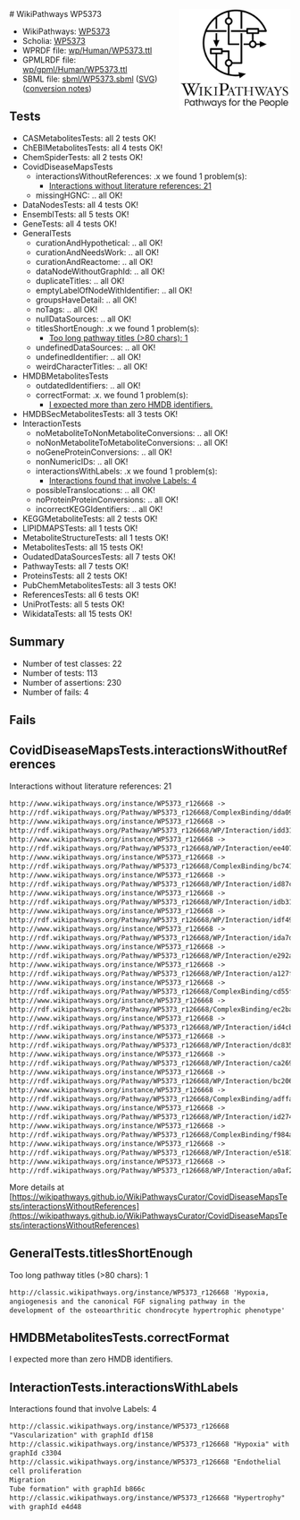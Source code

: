 <img style="float: right; width: 200px" src="../logo.png" />
# WikiPathways WP5373

* WikiPathways: [WP5373](https://identifiers.org/wikipathways:WP5373)
* Scholia: [WP5373](https://scholia.toolforge.org/wikipathways/WP5373)
* WPRDF file: [wp/Human/WP5373.ttl](../wp/Human/WP5373.ttl)
* GPMLRDF file: [wp/gpml/Human/WP5373.ttl](../wp/gpml/Human/WP5373.ttl)
* SBML file: [sbml/WP5373.sbml](../sbml/WP5373.sbml) ([SVG](../sbml/WP5373.svg)) ([conversion notes](../sbml/WP5373.txt))

## Tests
* CASMetabolitesTests: all 2 tests OK!
* ChEBIMetabolitesTests: all 4 tests OK!
* ChemSpiderTests: all 2 tests OK!
* CovidDiseaseMapsTests
    * interactionsWithoutReferences: .x we found 1 problem(s):
        * [Interactions without literature references: 21](#9701cd01)
    * missingHGNC: .. all OK!
* DataNodesTests: all 4 tests OK!
* EnsemblTests: all 5 tests OK!
* GeneTests: all 4 tests OK!
* GeneralTests
    * curationAndHypothetical: .. all OK!
    * curationAndNeedsWork: .. all OK!
    * curationAndReactome: .. all OK!
    * dataNodeWithoutGraphId: .. all OK!
    * duplicateTitles: .. all OK!
    * emptyLabelOfNodeWithIdentifier: .. all OK!
    * groupsHaveDetail: .. all OK!
    * noTags: .. all OK!
    * nullDataSources: .. all OK!
    * titlesShortEnough: .x we found 1 problem(s):
        * [Too long pathway titles (>80 chars): 1](#b484b79c)
    * undefinedDataSources: .. all OK!
    * undefinedIdentifier: .. all OK!
    * weirdCharacterTitles: .. all OK!
* HMDBMetabolitesTests
    * outdatedIdentifiers: .. all OK!
    * correctFormat: .x. we found 1 problem(s):
        * [I expected more than zero HMDB identifiers.](#ad154c1e)
* HMDBSecMetabolitesTests: all 3 tests OK!
* InteractionTests
    * noMetaboliteToNonMetaboliteConversions: .. all OK!
    * noNonMetaboliteToMetaboliteConversions: .. all OK!
    * noGeneProteinConversions: .. all OK!
    * nonNumericIDs: .. all OK!
    * interactionsWithLabels: .x we found 1 problem(s):
        * [Interactions found that involve Labels: 4](#630d267b)
    * possibleTranslocations: .. all OK!
    * noProteinProteinConversions: .. all OK!
    * incorrectKEGGIdentifiers: .. all OK!
* KEGGMetaboliteTests: all 2 tests OK!
* LIPIDMAPSTests: all 1 tests OK!
* MetaboliteStructureTests: all 1 tests OK!
* MetabolitesTests: all 15 tests OK!
* OudatedDataSourcesTests: all 7 tests OK!
* PathwayTests: all 7 tests OK!
* ProteinsTests: all 2 tests OK!
* PubChemMetabolitesTests: all 3 tests OK!
* ReferencesTests: all 6 tests OK!
* UniProtTests: all 5 tests OK!
* WikidataTests: all 15 tests OK!


## Summary

* Number of test classes: 22
* Number of tests: 113
* Number of assertions: 230
* Number of fails: 4

## Fails

<a name="9701cd01" />

## CovidDiseaseMapsTests.interactionsWithoutReferences

Interactions without literature references: 21
```
http://www.wikipathways.org/instance/WP5373_r126668 -> http://rdf.wikipathways.org/Pathway/WP5373_r126668/ComplexBinding/dda09
http://www.wikipathways.org/instance/WP5373_r126668 -> http://rdf.wikipathways.org/Pathway/WP5373_r126668/WP/Interaction/idd316c2a1
http://www.wikipathways.org/instance/WP5373_r126668 -> http://rdf.wikipathways.org/Pathway/WP5373_r126668/WP/Interaction/ee407
http://www.wikipathways.org/instance/WP5373_r126668 -> http://rdf.wikipathways.org/Pathway/WP5373_r126668/ComplexBinding/bc741
http://www.wikipathways.org/instance/WP5373_r126668 -> http://rdf.wikipathways.org/Pathway/WP5373_r126668/WP/Interaction/id87cba5a7
http://www.wikipathways.org/instance/WP5373_r126668 -> http://rdf.wikipathways.org/Pathway/WP5373_r126668/WP/Interaction/idb3180c79
http://www.wikipathways.org/instance/WP5373_r126668 -> http://rdf.wikipathways.org/Pathway/WP5373_r126668/WP/Interaction/idf4972939
http://www.wikipathways.org/instance/WP5373_r126668 -> http://rdf.wikipathways.org/Pathway/WP5373_r126668/WP/Interaction/ida7da2acf
http://www.wikipathways.org/instance/WP5373_r126668 -> http://rdf.wikipathways.org/Pathway/WP5373_r126668/WP/Interaction/e292a
http://www.wikipathways.org/instance/WP5373_r126668 -> http://rdf.wikipathways.org/Pathway/WP5373_r126668/WP/Interaction/a127f
http://www.wikipathways.org/instance/WP5373_r126668 -> http://rdf.wikipathways.org/Pathway/WP5373_r126668/ComplexBinding/cd55f
http://www.wikipathways.org/instance/WP5373_r126668 -> http://rdf.wikipathways.org/Pathway/WP5373_r126668/ComplexBinding/ec2ba
http://www.wikipathways.org/instance/WP5373_r126668 -> http://rdf.wikipathways.org/Pathway/WP5373_r126668/WP/Interaction/id4cba6e2f
http://www.wikipathways.org/instance/WP5373_r126668 -> http://rdf.wikipathways.org/Pathway/WP5373_r126668/WP/Interaction/dc835
http://www.wikipathways.org/instance/WP5373_r126668 -> http://rdf.wikipathways.org/Pathway/WP5373_r126668/WP/Interaction/ca269
http://www.wikipathways.org/instance/WP5373_r126668 -> http://rdf.wikipathways.org/Pathway/WP5373_r126668/WP/Interaction/bc206
http://www.wikipathways.org/instance/WP5373_r126668 -> http://rdf.wikipathways.org/Pathway/WP5373_r126668/ComplexBinding/adffa
http://www.wikipathways.org/instance/WP5373_r126668 -> http://rdf.wikipathways.org/Pathway/WP5373_r126668/WP/Interaction/id274049d5
http://www.wikipathways.org/instance/WP5373_r126668 -> http://rdf.wikipathways.org/Pathway/WP5373_r126668/ComplexBinding/f984a
http://www.wikipathways.org/instance/WP5373_r126668 -> http://rdf.wikipathways.org/Pathway/WP5373_r126668/WP/Interaction/e5181
http://www.wikipathways.org/instance/WP5373_r126668 -> http://rdf.wikipathways.org/Pathway/WP5373_r126668/WP/Interaction/a0af2
```

More details at [https://wikipathways.github.io/WikiPathwaysCurator/CovidDiseaseMapsTests/interactionsWithoutReferences](https://wikipathways.github.io/WikiPathwaysCurator/CovidDiseaseMapsTests/interactionsWithoutReferences)

<a name="b484b79c" />

## GeneralTests.titlesShortEnough

Too long pathway titles (>80 chars): 1
```
http://classic.wikipathways.org/instance/WP5373_r126668 'Hypoxia, angiogenesis and the canonical FGF signaling pathway in the development of the osteoarthritic chondrocyte hypertrophic phenotype'
```

<a name="ad154c1e" />

## HMDBMetabolitesTests.correctFormat

I expected more than zero HMDB identifiers.
<a name="630d267b" />

## InteractionTests.interactionsWithLabels

Interactions found that involve Labels: 4
```
http://classic.wikipathways.org/instance/WP5373_r126668 "Vascularization" with graphId df158
http://classic.wikipathways.org/instance/WP5373_r126668 "Hypoxia" with graphId c3304
http://classic.wikipathways.org/instance/WP5373_r126668 "Endothelial cell proliferation
Migration
Tube formation" with graphId b866c
http://classic.wikipathways.org/instance/WP5373_r126668 "Hypertrophy" with graphId e4d48
```


